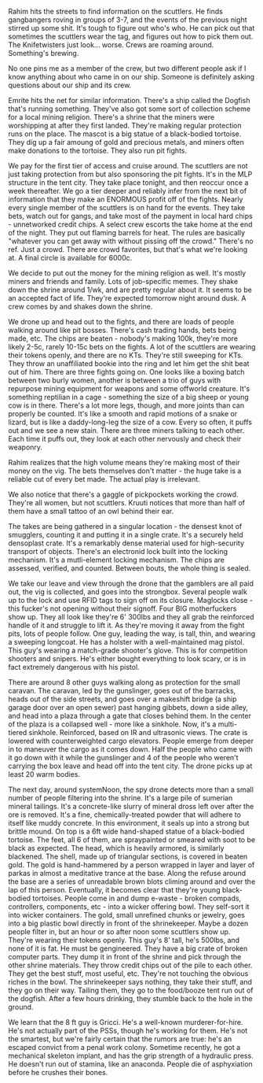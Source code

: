 Rahim hits the streets to find information on the scuttlers. He finds gangbangers roving in groups of 3-7, and the events of the previous night stirred up some shit. It's tough to figure out who's who. He can pick out that sometimes the scuttlers wear the tag, and figures out how to pick them out. The Knifetwisters just look... worse. Crews are roaming around. Something's brewing.

No one pins me as a member of the crew, but two different people ask if I know anything about who came in on our ship. Someone is definitely asking questions about our ship and its crew.

Emrite hits the net for similar information. There's a ship called the Dogfish that's running something. They've also got some sort of collection scheme for a local mining religion. There's a shrine that the miners were worshipping at after they first landed. They're making regular protection runs on the place. The mascot is a big statue of a black-bodied tortoise. They dig up a fair amoung of gold and precious metals, and miners often make donations to the tortoise. They also run pit fights.

We pay for the first tier of access and cruise around. The scuttlers are not just taking protection from but also sponsoring the pit fights. It's in the MLP structure in the tent city. They take place tonight, and then reoccur once a week thereafter. We go a tier deeper and reliably infer from the next bit of information that they make an ENORMOUS profit off of the fights. Nearly every single member of the scuttlers is on hand for the events. They take bets, watch out for gangs, and take most of the payment in local hard chips - unnetworked credit chips. A select crew escorts the take home at the end of the night. They put out flaming barrels for heat. The rules are basically "whatever you can get away with without pissing off the crowd." There's no ref. Just a crowd. There are crowd favorites, but that's what we're looking at. A final circle is available for 6000c.

We decide to put out the money for the mining religion as well. It's mostly miners and friends and family. Lots of job-specific memes. They shake down the shrine around 1/wk, and are pretty regular about it. It seems to be an accepted fact of life. They're expected tomorrow night around dusk. A crew comes by and shakes down the shrine.

We drone up and head out to the fights, and there are loads of people walking around like pit bosses. There's cash trading hands, bets being made, etc. The chips are beaten - nobody's making 100k, they're more likely 2-5c, rarely 10-15c bets on the fights. A lot of the scuttlers are wearing their tokens openly, and there are no KTs. They're still sweeping for KTs. They throw an unaffiliated bookie into the ring and let him get the shit beat out of him. There are three fights going on. One looks like a boxing batch between two burly women, another is between a trio of guys with repurpose mining equipment for weapons and some offworld creature. It's something reptilian in a cage - something the size of a big sheep or young cow is in there. There's a lot more legs, though, and more joints than can properly be counted. It's like a smooth and rapid motions of a snake or lizard, but is like a daddy-long-leg the size of a cow. Every so often, it puffs out and we see a new stain. There are three miners talking to each other. Each time it puffs out, they look at each other nervously and check their weaponry.

Rahim realizes that the high volume means they're making most of their money on the vig. The bets themselves don't matter - the huge take is a reliable cut of every bet made. The actual play is irrelevant.

We also notice that there's a gaggle of pickpockets working the crowd. They're all women, but not scuttlers. Kruuti notices that more than half of them have a small tattoo of an owl behind their ear.

The takes are being gathered in a singular location - the densest knot of smugglers, counting it and putting it in a single crate. It's a securely held densoplast crate. It's a remarkably dense material used for high-security transport of objects. There's an electronid lock built into the locking mechanism. It's a mutli-element locking mechanism. The chips are assessed, verified, and counted. Between bouts, the whole thing is sealed.

We take our leave and view through the drone that the gamblers are all paid out, the vig is collected, and goes into the strongbox. Several people walk up to the lock and use RFID tags to sign off on its closure. Maglocks close - this fucker's not opening without their signoff. Four BIG motherfuckers show up. They all look like they're 6' 300lbs and they all grab the reinforced handle of it and struggle to lift it. As they're moving it away from the fight pits, lots of people follow. One guy, leading the way, is tall, thin, and wearing a sweeping longcoat. He has a holster with a well-maintained mag pistol. This guy's wearing a match-grade shooter's glove. This is for competition shooters and snipers. He's either bought everything to look scary, or is in fact extremely dangerous with his pistol.

There are around 8 other guys walking along as protection for the small caravan. The caravan, led by the gunslinger, goes out of the barracks, heads out of the side streets, and goes over a makeshift bridge (a ship garage door over an open sewer) past hanging gibbets, down a side alley, and head into a plaza through a gate that closes behind them. In the center of the plaza is a collapsed well - more like a sinkhole. Now, it's a multi-tiered sinkhole. Reinforced, based on IR and ultrasonic views. The crate is lowered with counterweighted cargo elevators. People emerge from deeper in to maneuver the cargo as it comes down. Half the people who came with it go down with it while the gunslinger and 4 of the people who weren't carrying the box leave and head off into the tent city. The drone picks up at least 20 warm bodies.

The next day, around systemNoon, the spy drone detects more than a small number of people filtering into the shrine. It's a large pile of sumerian mineral tailings. It's a concrete-like slurry of mineral dross left over after the ore is removed. It's a fine, chemically-treated powder that will adhere to itself like muddy concrete. In this environment, it seals up into a strong but brittle mound. On top is a 6ft wide hand-shaped statue of a black-bodied tortoise. The feet, all 6 of them, are spraypainted or smeared with soot to be black as expected. The head, which is heavily armored, is similarly blackened. The shell, made up of triangular sections, is covered in beaten gold. The gold is hand-hammered by a person wrapped in layer and layer of parkas in almost a meditative trance at the base. Along the refuse around the base are a series of unreadable brown blots climing around and over the lap of this person. Eventually, it becomes clear that they're young black-bodied tortoises. People come in and dump e-waste - broken compads, controllers, components, etc - into a wicker offering bowl. They self-sort it into wicker containers. The gold, small unrefined chunks or jewelry, goes into a big plastic bowl directly in front of the shrinekeeper. Maybe a dozen people filter in, but an hour or so after noon some scuttlers show up. They're wearing their tokens openly. This guy's 8' tall, he's 500lbs, and none of it is fat. He must be gengineered. They have a big crate of broken computer parts. They dump it in front of the shrine and pick through the other shrine materials. They throw credit chips out of the pile to each other. They get the best stuff, most useful, etc. They're not touching the obvious riches in the bowl. The shrinekeeper says nothing, they take their stuff, and they go on their way. Tailing them, they go to the food/booze tent run out of the dogfish. After a few hours drinking, they stumble back to the hole in the ground.

We learn that the 8 ft guy is Gricci. He's a well-known murderer-for-hire. He's not actually part of the PSSs, though he's working for them. He's not the smartest, but we're fairly certain that the rumors are true: he's an escaped convict from a penal work colony. Sometime recently, he got a mechanical skeleton implant, and has the grip strength of a hydraulic press. He doesn't run out of stamina, like an anaconda. People die of asphyxiation before he crushes their bones.
